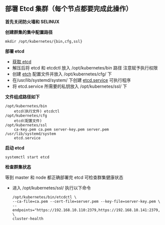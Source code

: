 ## 部署 Etcd 集群（每个节点都要完成此操作）

__首先关闭防火墙和 SELINUX__

__创建群集的集中配置路径__
```
mkdir /opt/kubernetes/{bin,cfg,ssl}
```

__部署 etcd__
* [获取 etcd](https://github.com/etcd-io/etcd/releases/tag/v3.2.12)
* 解压后将 etcd 和 etcdctl 放入 /opt/kubernetes/bin 路径 注意赋予执行权限
* 创建 [etch](https://github.com/lcePolarBear/Kubernetes_Basic_Config_Note/blob/master/config-files/etcd) 配置文件并放入 /opt/kubernetes/cfg/ 下
* 在/usr/lib/systemd/system/ 下创建 [etcd.service](https://github.com/lcePolarBear/Kubernetes_Basic_Config_Note/blob/master/config-files/etcd.service) 可执行程序
* 将 etcd.service 所需要的私钥放入 /opt/kubernetes/ssl/ 下

__文件组成路径如下__
```
/opt/kubernetes/bin
    etcd(执行文件) etcdctl
/opt/kubernetes/cfg
    etcd(配置文件)
/opt/kubernetes/ssl
    ca-key.pem ca.pem server-key.pem server.pem
/usr/lib/systemd/system
    etcd.service
```

__启动 etcd__
```
systemctl start etcd
```

__检查群集状态__

等到 master 和 node 都正确部署完 etcd 可检查群集健康状态
* 进入 /opt/kubernetes/ssl/ 执行以下命令
    ```
    /opt/kubernetes/bin/etcdctl \
    --ca-file=ca.pem --cert-file=server.pem --key-file=server-key.pem \
    --endpoints="https://192.168.10.110:2379,https://192.168.10.141:2379,https://192.168.10.145:2379" \
    cluster-health
    ```